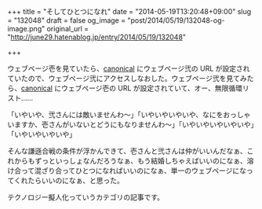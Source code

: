 +++
title = "そしてひとつになれ"
date = "2014-05-19T13:20:48+09:00"
slug = "132048"
draft = false
og_image = "post/2014/05/19/132048-og-image.png"
original_url = "http://june29.hatenablog.jp/entry/2014/05/19/132048"

+++

<p>ウェブページ壱を見ていたら、<a class="keyword" href="http://d.hatena.ne.jp/keyword/canonical">canonical</a> にウェブページ弐の URL が設定されていたので、ウェブページ弐にアクセスしなおした。ウェブページ弐を見てみたら、<a class="keyword" href="http://d.hatena.ne.jp/keyword/canonical">canonical</a> にウェブページ壱の URL が設定されていて、オー、無限循環リスト……</p>
<p>「いやいや、弐さんには敵いませんわ〜」「いやいやいやいや、なにをおっしゃいますか、壱さんがいないとどうにもなりませんわ〜」「いやいやいやいやいや」「いやいやいやいや」</p>
<p>そんな謙遜合戦の条件が浮かんできて、壱さんと弐さんは仲がいいんだなぁ、これからもずっといっしょなんだろうなぁ、もう結婚しちゃえばいいのになぁ、溶け合って混ざり合ってひとつになればいいのになぁ、単一のウェブページになってくれたらいいのになぁ、と思った。</p>
<p>テクノロジー擬人化っていうカテゴリの記事です。</p>